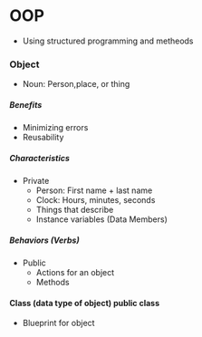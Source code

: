 # OOP

- Using structured programming and metheods 

### Object

- Noun: Person,place, or thing

##### Benefits

- Minimizing errors
- Reusability 

##### Characteristics

- Private
	- Person: First name + last name
	- Clock: Hours, minutes, seconds
	- Things that describe
	- Instance variables (Data Members)

##### Behaviors (Verbs)

- Public
	- Actions for an object
	- Methods

#### Class (data type of object) public **class**

- Blueprint for object
